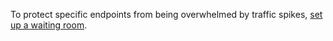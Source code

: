 ---
---

To protect specific endpoints from being overwhelmed by traffic spikes, [set up a waiting room](https://developers.cloudflare.com/waiting-room/about).
